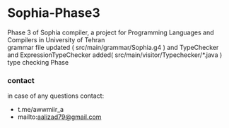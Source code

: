 # Sophia-Phase3
Phase 3 of Sophia compiler, a project for Programming Languages and Compilers in University of Tehran<br>
grammar file updated ( src/main/grammar/Sophia.g4 ) and  TypeChecker and ExpressionTypeChecker added( src/main/visitor/Typechecker/*.java )<br>
type checking Phase
### contact ###
in case of any questions contact:
* t.me/awwmiir_a
* mailto:aalizad79@gmail.com

